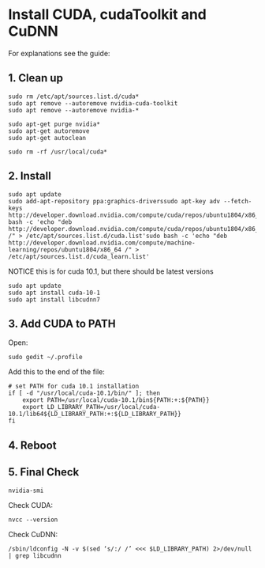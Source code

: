 # Install CUDA, cudaToolkit and CuDNN 

For explanations see the guide:
[](https://medium.com/@stephengregory_69986/installing-cuda-10-1-on-ubuntu-20-04-e562a5e724a0)

## 1. Clean up
```
sudo rm /etc/apt/sources.list.d/cuda*
sudo apt remove --autoremove nvidia-cuda-toolkit
sudo apt remove --autoremove nvidia-*
```

```
sudo apt-get purge nvidia*
sudo apt-get autoremove
sudo apt-get autoclean
```

```
sudo rm -rf /usr/local/cuda*
```

## 2. Install

```
sudo apt update
sudo add-apt-repository ppa:graphics-driverssudo apt-key adv --fetch-keys http://developer.download.nvidia.com/compute/cuda/repos/ubuntu1804/x86_64/7fa2af80.pubsudo bash -c 'echo "deb http://developer.download.nvidia.com/compute/cuda/repos/ubuntu1804/x86_64 /" > /etc/apt/sources.list.d/cuda.list'sudo bash -c 'echo "deb http://developer.download.nvidia.com/compute/machine-learning/repos/ubuntu1804/x86_64 /" > /etc/apt/sources.list.d/cuda_learn.list'
```

NOTICE this is for cuda 10.1, but there should be latest versions

```
sudo apt update
sudo apt install cuda-10-1
sudo apt install libcudnn7
```

## 3. Add CUDA to PATH

Open:

```
sudo gedit ~/.profile
```
Add this to the end of the file:
```
# set PATH for cuda 10.1 installation
if [ -d "/usr/local/cuda-10.1/bin/" ]; then
    export PATH=/usr/local/cuda-10.1/bin${PATH:+:${PATH}}
    export LD_LIBRARY_PATH=/usr/local/cuda-10.1/lib64${LD_LIBRARY_PATH:+:${LD_LIBRARY_PATH}}
fi
```

## 4. Reboot

## 5. Final Check
```
nvidia-smi
```
Check CUDA:
```
nvcc --version
```
Check CuDNN:
```
/sbin/ldconfig -N -v $(sed ‘s/:/ /’ <<< $LD_LIBRARY_PATH) 2>/dev/null | grep libcudnn
```
